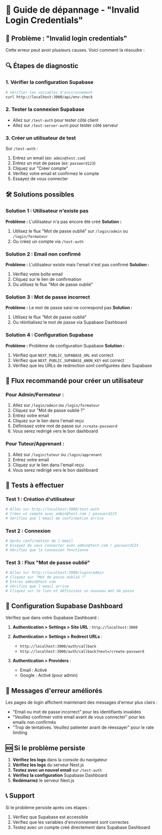 # 🔧 Guide de dépannage - "Invalid Login Credentials"

## 🚨 Problème : "Invalid login credentials"

Cette erreur peut avoir plusieurs causes. Voici comment la résoudre :

## 🔍 Étapes de diagnostic

### 1. Vérifier la configuration Supabase
```bash
# Vérifier les variables d'environnement
curl http://localhost:3000/api/env-check
```

### 2. Tester la connexion Supabase
- Allez sur `/test-auth` pour tester côté client
- Allez sur `/test-server-auth` pour tester côté serveur

### 3. Créer un utilisateur de test
Sur `/test-auth` :
1. Entrez un email (ex: `admin@test.com`)
2. Entrez un mot de passe (ex: `password123`)
3. Cliquez sur "Créer compte"
4. Vérifiez votre email et confirmez le compte
5. Essayez de vous connecter

## 🛠️ Solutions possibles

### Solution 1 : Utilisateur n'existe pas
**Problème :** L'utilisateur n'a pas encore été créé
**Solution :**
1. Utilisez le flux "Mot de passe oublié" sur `/login/admin` ou `/login/formateur`
2. Ou créez un compte via `/test-auth`

### Solution 2 : Email non confirmé
**Problème :** L'utilisateur existe mais l'email n'est pas confirmé
**Solution :**
1. Vérifiez votre boîte email
2. Cliquez sur le lien de confirmation
3. Ou utilisez le flux "Mot de passe oublié"

### Solution 3 : Mot de passe incorrect
**Problème :** Le mot de passe saisi ne correspond pas
**Solution :**
1. Utilisez le flux "Mot de passe oublié"
2. Ou réinitialisez le mot de passe via Supabase Dashboard

### Solution 4 : Configuration Supabase
**Problème :** Problème de configuration Supabase
**Solution :**
1. Vérifiez que `NEXT_PUBLIC_SUPABASE_URL` est correct
2. Vérifiez que `NEXT_PUBLIC_SUPABASE_ANON_KEY` est correct
3. Vérifiez que les URLs de redirection sont configurées dans Supabase

## 🔄 Flux recommandé pour créer un utilisateur

### Pour Admin/Formateur :
1. Allez sur `/login/admin` ou `/login/formateur`
2. Cliquez sur "Mot de passe oublié ?"
3. Entrez votre email
4. Cliquez sur le lien dans l'email reçu
5. Définissez votre mot de passe sur `/create-password`
6. Vous serez redirigé vers le bon dashboard

### Pour Tuteur/Apprenant :
1. Allez sur `/login/tuteur` ou `/login/apprenant`
2. Entrez votre email
3. Cliquez sur le lien dans l'email reçu
4. Vous serez redirigé vers le bon dashboard

## 🧪 Tests à effectuer

### Test 1 : Création d'utilisateur
```bash
# Allez sur http://localhost:3000/test-auth
# Créez un compte avec admin@test.com / password123
# Vérifiez que l'email de confirmation arrive
```

### Test 2 : Connexion
```bash
# Après confirmation de l'email
# Essayez de vous connecter avec admin@test.com / password123
# Vérifiez que la connexion fonctionne
```

### Test 3 : Flux "Mot de passe oublié"
```bash
# Allez sur http://localhost:3000/login/admin
# Cliquez sur "Mot de passe oublié ?"
# Entrez admin@test.com
# Vérifiez que l'email arrive
# Cliquez sur le lien et définissez un nouveau mot de passe
```

## 🔧 Configuration Supabase Dashboard

Vérifiez que dans votre Supabase Dashboard :

1. **Authentication > Settings > Site URL** : `http://localhost:3000`
2. **Authentication > Settings > Redirect URLs** :
   - `http://localhost:3000/auth/callback`
   - `http://localhost:3000/auth/callback?next=/create-password`

3. **Authentication > Providers** :
   - Email : Activé
   - Google : Activé (pour admin)

## 📝 Messages d'erreur améliorés

Les pages de login affichent maintenant des messages d'erreur plus clairs :
- "Email ou mot de passe incorrect" pour les identifiants invalides
- "Veuillez confirmer votre email avant de vous connecter" pour les emails non confirmés
- "Trop de tentatives. Veuillez patienter avant de réessayer" pour le rate limiting

## 🆘 Si le problème persiste

1. **Vérifiez les logs** dans la console du navigateur
2. **Vérifiez les logs** du serveur Next.js
3. **Testez avec un nouvel email** sur `/test-auth`
4. **Vérifiez la configuration** Supabase Dashboard
5. **Redémarrez** le serveur Next.js

## 📞 Support

Si le problème persiste après ces étapes :
1. Vérifiez que Supabase est accessible
2. Vérifiez que les variables d'environnement sont correctes
3. Testez avec un compte créé directement dans Supabase Dashboard
